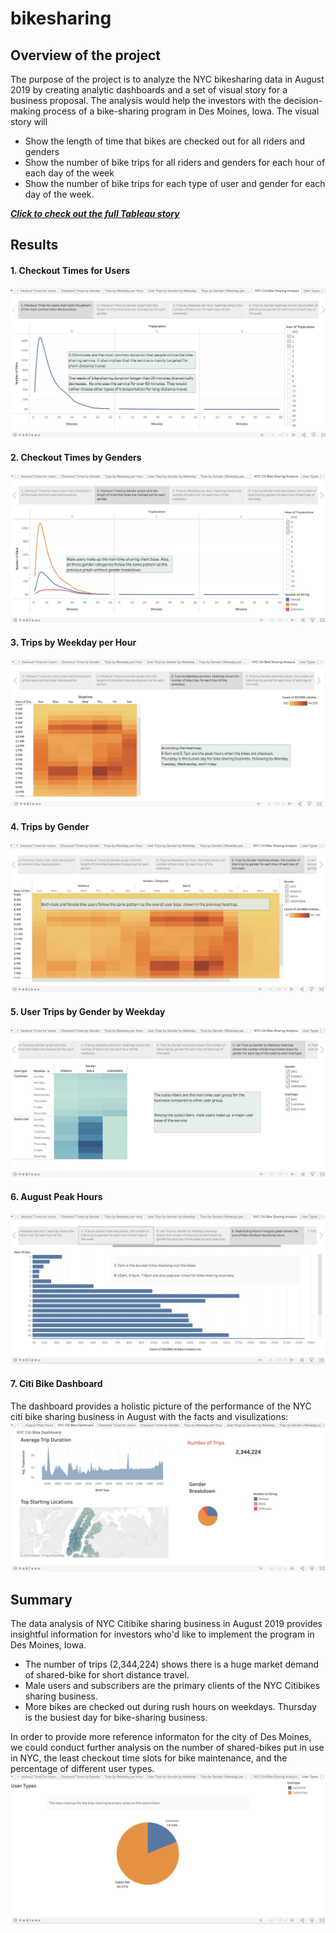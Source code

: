 # bikesharing
## Overview of the project
The purpose of the project is to analyze the NYC bikesharing data in August 2019 by creating analytic dashboards and a set of visual story for a business proposal. The analysis would help the investors with the decision-making process of a bike-sharing program in Des Moines, Iowa. The visual story will  
* Show the length of time that bikes are checked out for all riders and genders
* Show the number of bike trips for all riders and genders for each hour of each day of the week
* Show the number of bike trips for each type of user and gender for each day of the week.

[***Click to check out the full Tableau story***](https://public.tableau.com/app/profile/lily.han3705/viz/NYC_Bikesharing_16632153757280/UserTypes?publish=yes)

## Results
#### 1. Checkout Times for Users
![1_checkout_users](Resources/1_checkout_users.png)
#### 2. Checkout Times by Genders
![2_checkout_gender](Resources/2_checkout_gender.png)
#### 3. Trips by Weekday per Hour
![3_trips_weekday](Resources/3_trips_weekday.png)
#### 4. Trips by Gender
![4_trips_gender](Resources/4_trips_gender.png)
#### 5. User Trips by Gender by Weekday
![5_usertrips_gender](Resources/5_usertrips_gender.png)
#### 6. August Peak Hours
![6_august_peakhours](Resources/6_august_peakhours.png)
#### 7. Citi Bike Dashboard
The dashboard provides a holistic picture of the performance of the NYC citi bike sharing business in August with the facts and visulizations: 
![7_dashboard](Resources/7_dashboard.png)

## Summary
The data analysis of NYC Citibike sharing business in August 2019 provides insightful information for investors who'd like to implement the program in Des Moines, Iowa. 
* The number of trips (2,344,224) shows there is a huge market demand of shared-bike for short distance travel.  
* Male users and subscribers are the primary clients of the NYC Citibikes sharing business. 
* More bikes are checked out during rush hours on weekdays. Thursday is the busiest day for bike-sharing business.   

In order to provide more reference informaton for the city of Des Moines, we could conduct further analysis on the number of shared-bikes put in use in NYC, the least checkout time slots for bike maintenance, and the percentage of different user types. 
![8_usertypes](Resources/8_usertypes.png)